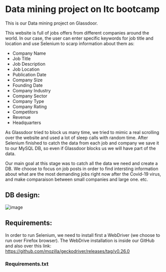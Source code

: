 # Data mining project on Itc bootcamp

This is our Data mining project on Glassdoor. 

This website is full of jobs offers from different companies around the world.
In our case, the user can enter specific keywords for job title and location and use Selenium to scarp information about them as:
- Company Name
- Job Title
- Job Description
- Job Location
- Publication Date
- Company Size
- Founding Date
- Company Industry
- Company Sector
- Company Type
- Company Rating
- Competitors
- Revenue
- Headquarters

As Glassdoor tried to block us many time, we tried to mimic a real scrolling over the website and used a lot of sleep calls with random time.
After Selenium finished to catch the data from each job and company we save it to our MySQL DB, so even if Glassdoor blocks us we will have part of the data.

Our main goal at this stage was to catch all the data we need and create a DB. 
We choose to focus on job posts in order to find intersting information about what are the most demanding jobs right now after the Covid-19 virus, and make comparaison between small companies and large one. etc.

## DB design:
![image](https://user-images.githubusercontent.com/34678172/87239999-029b0c00-c41e-11ea-9160-59c427c8e925.png)

## Requirements:

In order to run Selenium, we need to install first a WebDriver (we choose to run over Firefox browser).
The WebDrive installation is inside our GitHub and also over this link:
https://github.com/mozilla/geckodriver/releases/tag/v0.26.0

### Requirements.txt
